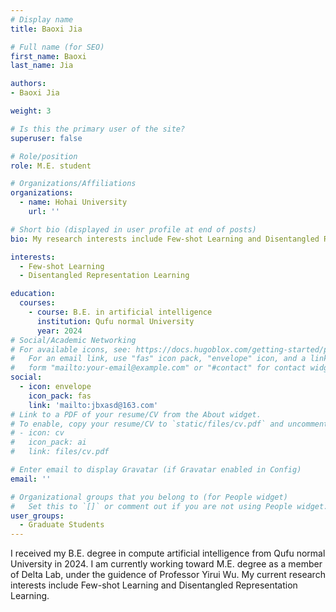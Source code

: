 ```yaml
---
# Display name
title: Baoxi Jia

# Full name (for SEO)
first_name: Baoxi
last_name: Jia

authors:
- Baoxi Jia

weight: 3

# Is this the primary user of the site?
superuser: false

# Role/position
role: M.E. student

# Organizations/Affiliations
organizations:
  - name: Hohai University
    url: ''

# Short bio (displayed in user profile at end of posts)
bio: My research interests include Few-shot Learning and Disentangled Representation Learning.

interests:
  - Few-shot Learning
  - Disentangled Representation Learning

education:
  courses:
    - course: B.E. in artificial intelligence
      institution: Qufu normal University
      year: 2024
# Social/Academic Networking
# For available icons, see: https://docs.hugoblox.com/getting-started/page-builder/#icons
#   For an email link, use "fas" icon pack, "envelope" icon, and a link in the
#   form "mailto:your-email@example.com" or "#contact" for contact widget.
social:
  - icon: envelope
    icon_pack: fas
    link: 'mailto:jbxasd@163.com'
# Link to a PDF of your resume/CV from the About widget.
# To enable, copy your resume/CV to `static/files/cv.pdf` and uncomment the lines below.
# - icon: cv
#   icon_pack: ai
#   link: files/cv.pdf

# Enter email to display Gravatar (if Gravatar enabled in Config)
email: ''

# Organizational groups that you belong to (for People widget)
#   Set this to `[]` or comment out if you are not using People widget.
user_groups:
  - Graduate Students
---
```


I received my B.E. degree in compute artificial intelligence from Qufu normal University in 2024. I am currently working toward M.E. degree as a member of Delta Lab, under the guidence of Professor Yirui Wu. My current research interests include Few-shot Learning and Disentangled Representation Learning.

